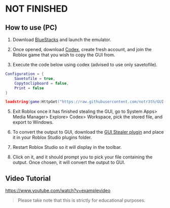 # NOT FINISHED

## How to use (PC)
1. Download [BlueStacks](https://www.bluestacks.com/) and launch the emulator.

2. Once opened, download [Codex](https://codex.lol/android), create fresh account, and join the Roblox game that you wish to copy the GUI from.

3. Execute the code below using codex (advised to use only savetofile).
```lua
Configuration = {
    Savetofile = true,
    Copytoclipboard = false,
    Print = false
}

loadstring(game:HttpGet("https://raw.githubusercontent.com/notr3th/GUI-Stealer/main/loader.lua"))()
```

5. Exit Roblox once it has finished stealing the GUI, go to System Apps> Media Manager> Explore> Codex> Workspace, pick the stored file, and export to Windows.

6. To convert the output to GUI, download the [GUI Stealer plugin](https://github.com/notr3th/GUI-Stealer/blob/main/Plugin.lua) and place it in your Roblox Studio plugins folder.

7. Restart Roblox Studio so it will display in the toolbar.

8. Click on it, and it should prompt you to pick your file containing the output. Once chosen, it will convert the output to GUI.

## Video Tutorial
https://www.youtube.com/watch?v=examplevideo

> Please take note that this is strictly for educational purposes.

